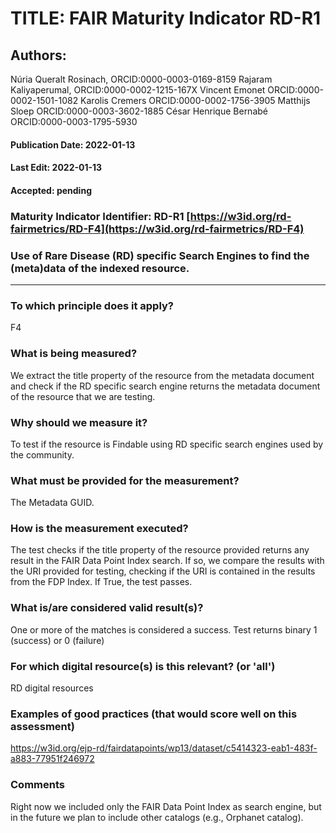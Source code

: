 # TITLE:  FAIR Maturity Indicator RD-R1

## Authors:
Núria Queralt Rosinach, ORCID:0000-0003-0169-8159
Rajaram Kaliyaperumal, ORCID:0000-0002-1215-167X
Vincent Emonet ORCID:0000-0002-1501-1082
Karolis Cremers ORCID:0000-0002-1756-3905
Matthijs Sloep ORCID:0000-0003-3602-1885
César Henrique Bernabé ORCID:0000-0003-1795-5930

#### Publication Date: 2022-01-13
#### Last Edit: 2022-01-13
#### Accepted: pending


### Maturity Indicator Identifier: RD-R1 [https://w3id.org/rd-fairmetrics/RD-F4](https://w3id.org/rd-fairmetrics/RD-F4)

### Use of Rare Disease (RD) specific Search Engines to find the (meta)data of the indexed resource.
----

### To which principle does it apply?  
F4

### What is being measured?
We extract the title property of the resource from the metadata document and check if the RD specific search engine returns the metadata document of the resource that we are testing.

### Why should we measure it?
To test if the resource is Findable using RD specific search engines used by the community.

### What must be provided for the measurement?
The Metadata GUID.


### How is the measurement executed?
The test checks if the title property of the resource provided returns any result in the FAIR Data Point Index search. If so, we compare the results with the URI provided for testing, checking if the URI is contained in the results from the FDP Index. If True, the test passes.


### What is/are considered valid result(s)?
One or more of the matches is considered a success. Test returns binary 1 (success) or 0 (failure)


### For which digital resource(s) is this relevant? (or 'all')
RD digital resources

### Examples of good practices (that would score well on this assessment)
https://w3id.org/ejp-rd/fairdatapoints/wp13/dataset/c5414323-eab1-483f-a883-77951f246972

### Comments
Right now we included only the FAIR Data Point Index as search engine, but in the future we plan to include other catalogs (e.g., Orphanet catalog).

